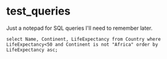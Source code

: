 # test_queries
Just a notepad for SQL queries I'll need to remember later.

```
select Name, Continent, LifeExpectancy from Country where LifeExpectancy<50 and Continent is not "Africa" order by LifeExpectancy asc;
```
